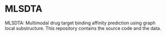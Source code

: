 # MLSDTA
MLSDTA: Multimodal drug target binding affinity prediction using graph local substructure. This repository contains the source code and the data.
